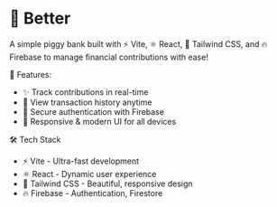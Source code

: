 # 🐷 Better

A simple piggy bank built with ⚡ Vite, ⚛️ React, 🎨 Tailwind CSS, and 🔥 Firebase to manage financial contributions with ease!

🚀 Features:
- ✨ Track contributions in real-time
- 📜 View transaction history anytime
- 🔑 Secure authentication with Firebase
- 📱 Responsive & modern UI for all devices

🛠️ Tech Stack
- ⚡ Vite - Ultra-fast development
- ⚛️ React - Dynamic user experience
- 🎨 Tailwind CSS - Beautiful, responsive design
- 🔥 Firebase - Authentication, Firestore
